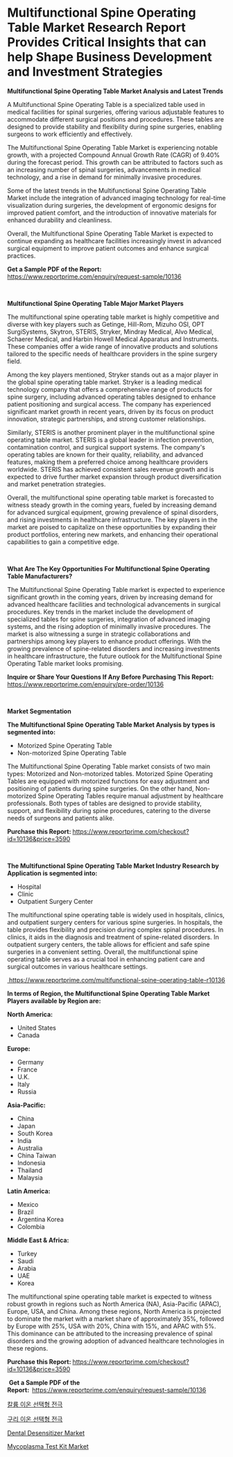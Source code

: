 <p><h1>Multifunctional Spine Operating Table Market Research Report Provides Critical Insights that can help Shape Business Development and Investment Strategies</h1></p><p><strong>Multifunctional Spine Operating Table Market Analysis and Latest Trends</strong></p>
<p><p>A Multifunctional Spine Operating Table is a specialized table used in medical facilities for spinal surgeries, offering various adjustable features to accommodate different surgical positions and procedures. These tables are designed to provide stability and flexibility during spine surgeries, enabling surgeons to work efficiently and effectively.</p><p>The Multifunctional Spine Operating Table Market is experiencing notable growth, with a projected Compound Annual Growth Rate (CAGR) of 9.40% during the forecast period. This growth can be attributed to factors such as an increasing number of spinal surgeries, advancements in medical technology, and a rise in demand for minimally invasive procedures.</p><p>Some of the latest trends in the Multifunctional Spine Operating Table Market include the integration of advanced imaging technology for real-time visualization during surgeries, the development of ergonomic designs for improved patient comfort, and the introduction of innovative materials for enhanced durability and cleanliness.</p><p>Overall, the Multifunctional Spine Operating Table Market is expected to continue expanding as healthcare facilities increasingly invest in advanced surgical equipment to improve patient outcomes and enhance surgical practices.</p></p>
<p><strong>Get a Sample PDF of the Report:&nbsp;</strong> <a href="https://www.reportprime.com/enquiry/request-sample/10136">https://www.reportprime.com/enquiry/request-sample/10136</a></p>
<p>&nbsp;</p>
<p><strong>Multifunctional Spine Operating Table Major Market Players</strong></p>
<p><p>The multifunctional spine operating table market is highly competitive and diverse with key players such as Getinge, Hill-Rom, Mizuho OSI, OPT SurgiSystems, Skytron, STERIS, Stryker, Mindray Medical, Alvo Medical, Schaerer Medical, and Harbin Howell Medical Apparatus and Instruments. These companies offer a wide range of innovative products and solutions tailored to the specific needs of healthcare providers in the spine surgery field.</p><p>Among the key players mentioned, Stryker stands out as a major player in the global spine operating table market. Stryker is a leading medical technology company that offers a comprehensive range of products for spine surgery, including advanced operating tables designed to enhance patient positioning and surgical access. The company has experienced significant market growth in recent years, driven by its focus on product innovation, strategic partnerships, and strong customer relationships.</p><p>Similarly, STERIS is another prominent player in the multifunctional spine operating table market. STERIS is a global leader in infection prevention, contamination control, and surgical support systems. The company's operating tables are known for their quality, reliability, and advanced features, making them a preferred choice among healthcare providers worldwide. STERIS has achieved consistent sales revenue growth and is expected to drive further market expansion through product diversification and market penetration strategies.</p><p>Overall, the multifunctional spine operating table market is forecasted to witness steady growth in the coming years, fueled by increasing demand for advanced surgical equipment, growing prevalence of spinal disorders, and rising investments in healthcare infrastructure. The key players in the market are poised to capitalize on these opportunities by expanding their product portfolios, entering new markets, and enhancing their operational capabilities to gain a competitive edge.</p></p>
<p>&nbsp;</p>
<p><strong>What Are The Key Opportunities For Multifunctional Spine Operating Table Manufacturers?</strong></p>
<p><p>The Multifunctional Spine Operating Table market is expected to experience significant growth in the coming years, driven by increasing demand for advanced healthcare facilities and technological advancements in surgical procedures. Key trends in the market include the development of specialized tables for spine surgeries, integration of advanced imaging systems, and the rising adoption of minimally invasive procedures. The market is also witnessing a surge in strategic collaborations and partnerships among key players to enhance product offerings. With the growing prevalence of spine-related disorders and increasing investments in healthcare infrastructure, the future outlook for the Multifunctional Spine Operating Table market looks promising.</p></p>
<p><strong>Inquire or Share Your Questions If Any Before Purchasing This Report:</strong> <a href="https://www.reportprime.com/enquiry/pre-order/10136">https://www.reportprime.com/enquiry/pre-order/10136</a></p>
<p>&nbsp;</p>
<p><strong>Market Segmentation</strong></p>
<p><strong>The Multifunctional Spine Operating Table Market Analysis by types is segmented into:</strong></p>
<p><ul><li>Motorized Spine Operating Table</li><li>Non-motorized Spine Operating Table</li></ul></p>
<p><p>The Multifunctional Spine Operating Table market consists of two main types: Motorized and Non-motorized tables. Motorized Spine Operating Tables are equipped with motorized functions for easy adjustment and positioning of patients during spine surgeries. On the other hand, Non-motorized Spine Operating Tables require manual adjustment by healthcare professionals. Both types of tables are designed to provide stability, support, and flexibility during spine procedures, catering to the diverse needs of surgeons and patients alike.</p></p>
<p><strong>Purchase this Report:&nbsp;</strong><a href="https://www.reportprime.com/checkout?id=10136&price=3590">https://www.reportprime.com/checkout?id=10136&price=3590</a></p>
<p>&nbsp;</p>
<p><strong>The Multifunctional Spine Operating Table Market Industry Research by Application is segmented into:</strong></p>
<p><ul><li>Hospital</li><li>Clinic</li><li>Outpatient Surgery Center</li></ul></p>
<p><p>The multifunctional spine operating table is widely used in hospitals, clinics, and outpatient surgery centers for various spine surgeries. In hospitals, the table provides flexibility and precision during complex spinal procedures. In clinics, it aids in the diagnosis and treatment of spine-related disorders. In outpatient surgery centers, the table allows for efficient and safe spine surgeries in a convenient setting. Overall, the multifunctional spine operating table serves as a crucial tool in enhancing patient care and surgical outcomes in various healthcare settings.</p></p>
<p><a href="https://www.reportprime.com/multifunctional-spine-operating-table-r10136">&nbsp;https://www.reportprime.com/multifunctional-spine-operating-table-r10136</a></p>
<p><strong>In terms of Region, the Multifunctional Spine Operating Table Market Players available by Region are:</strong></p>
<p>
    <p> <strong> North America: </strong>
        <ul>
            <li>United States</li>
            <li>Canada</li>
        </ul>
        </p> 
    <p> <strong> Europe: </strong>
        <ul>
            <li>Germany</li>
            <li>France</li>
            <li>U.K.</li>
            <li>Italy</li>
            <li>Russia</li>
        </ul>
        </p> 
    <p> <strong> Asia-Pacific: </strong>
        <ul>
            <li>China</li>
            <li>Japan</li>
            <li>South Korea</li>
            <li>India</li>
            <li>Australia</li>
            <li>China Taiwan</li>
            <li>Indonesia</li>
            <li>Thailand</li>
            <li>Malaysia</li>
        </ul>
        </p> 
    <p> <strong> Latin America: </strong>
        <ul>
            <li>Mexico</li>
            <li>Brazil</li>
            <li>Argentina Korea</li>
            <li>Colombia</li>
        </ul>
        </p> 
    <p> <strong> Middle East & Africa: </strong>
        <ul>
            <li>Turkey</li>
            <li>Saudi</li>
            <li>Arabia</li>
            <li>UAE</li>
            <li>Korea</li>
        </ul>
    </p>
    </p>
<p><p>The multifunctional spine operating table market is expected to witness robust growth in regions such as North America (NA), Asia-Pacific (APAC), Europe, USA, and China. Among these regions, North America is projected to dominate the market with a market share of approximately 35%, followed by Europe with 25%, USA with 20%, China with 15%, and APAC with 5%. This dominance can be attributed to the increasing prevalence of spinal disorders and the growing adoption of advanced healthcare technologies in these regions.</p></p>
<p><strong>Purchase this Report: </strong><a href="https://www.reportprime.com/checkout?id=10136&price=3590">https://www.reportprime.com/checkout?id=10136&price=3590</a></p>
<p>&nbsp;<strong>Get a Sample PDF of the Report:&nbsp;&nbsp;</strong><a href="https://www.reportprime.com/enquiry/request-sample/10136">https://www.reportprime.com/enquiry/request-sample/10136</a></p>
<p><strong></strong></p>
<p><p><a href="https://github.com/milikokao84/Market-Research-Report-List-1/blob/main/4286287117547.md">칼륨 이온 선택형 전극</a></p><p><a href="https://github.com/emakpiahsopiah/Market-Research-Report-List-1/blob/main/4564840117548.md">구리 이온 선택형 전극</a></p><p><a href="https://github.com/Seman3302/Market-Research-Report-List-1/blob/main/dental-desensitizer-market.md">Dental Desensitizer Market</a></p><p><a href="https://github.com/LaceyZemlak1/Market-Research-Report-List-2/blob/main/mycoplasma-test-kit-market.md">Mycoplasma Test Kit Market</a></p></p>